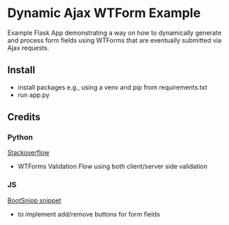 
# Dynamic Ajax WTForm Example

Example Flask App demonstrating a way on how to dynamically generate and process form fields using WTForms that are eventually submitted via Ajax requests.

## Install

- install packages e.g., using a venv and pip from requirements.txt
- run app.py

## Credits

### Python

[Stackoverflow](https://stackoverflow.com/questions/19898967/how-to-use-wtforms-in-ajax-validation)

- WTForms Validation Flow using both client/server side validation

### JS
[BootSnipp snippet](https://bootsnipp.com/snippets/featured/dynamic-form-fields-add-amp-remove-bs3)

 - to implement add/remove buttons for form fields
